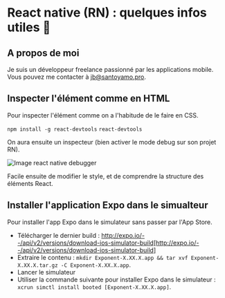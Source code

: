 # React native (RN) : quelques infos utiles 📱

## A propos de moi

Je suis un développeur freelance passionné par les applications mobile. Vous pouvez me contacter à jb@santoyamo.pro.

## Inspecter l'élément comme en HTML

Pour inspecter l'élément comme on a l'habitude de le faire en CSS.

`npm install -g react-devtools`
`react-devtools`

On aura ensuite un inspecteur (bien activer le mode debug sur son projet RN).

![Image react native debugger](https://screen.chauvin.tech/React_Developer_Tools_2018-10-19_14-41-01.png)

Facile ensuite de modifier le style, et de comprendre la structure des éléments React.

## Installer l'application Expo dans le simualteur

Pour installer l'app Expo dans le simulateur sans passer par l'App Store.
- Télécharger le dernier build : http://expo.io/--/api/v2/versions/download-ios-simulator-build[http://expo.io/--/api/v2/versions/download-ios-simulator-build]
- Extraire le contenu : `mkdir Exponent-X.XX.X.app && tar xvf Exponent-X.XX.X.tar.gz -C Exponent-X.XX.X.app`. 
- Lancer le simulateur 
- Utiliser la commande suivante pour installer Expo dans le simulateur : `xcrun simctl install booted [Exponent-X.XX.X.app]`.
